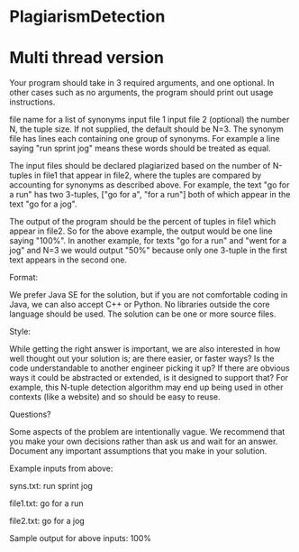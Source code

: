 # PlagiarismDetection
# Multi thread version

Your program should take in 3 required arguments, and one optional.  In other cases such as no arguments, the program should print out usage instructions.

file name for a list of synonyms
input file 1
input file 2
(optional) the number N, the tuple size.  If not supplied, the default should be N=3.
The synonym file has lines each containing one group of synonyms.  For example a line saying "run sprint jog" means these words should be treated as equal.

The input files should be declared plagiarized based on the number of N-tuples in file1 that appear in file2, where the tuples are compared by accounting for synonyms as described above.  For example, the text "go for a run" has two 3-tuples, ["go for a", "for a run"] both of which appear in the text "go for a jog".

The output of the program should be the percent of tuples in file1 which appear in file2.  So for the above example, the output would be one line saying "100%".  In another example, for texts "go for a run" and "went for a jog" and N=3 we would output "50%" because only one 3-tuple in the first text appears in the second one.

Format:

We prefer Java SE for the solution, but if you are not comfortable coding in Java, we can also accept C++ or Python.  No libraries outside the core language should be used.  The solution can be one or more source files.

Style:

While getting the right answer is important, we are also interested in how well thought out your solution is; are there easier, or faster ways? Is the code understandable to another engineer picking it up? If there are obvious ways it could be abstracted or extended, is it designed to support that?  For example, this N-tuple detection algorithm may end up being used in other contexts (like a website) and so should be easy to reuse.

Questions?

Some aspects of the problem are intentionally vague. We recommend that you make your own decisions rather than ask us and wait for an answer. Document any important assumptions that you make in your solution.

Example inputs from above:

syns.txt:
run sprint jog

file1.txt:
go for a run

file2.txt:
go for a jog

Sample output for above inputs:
100%
